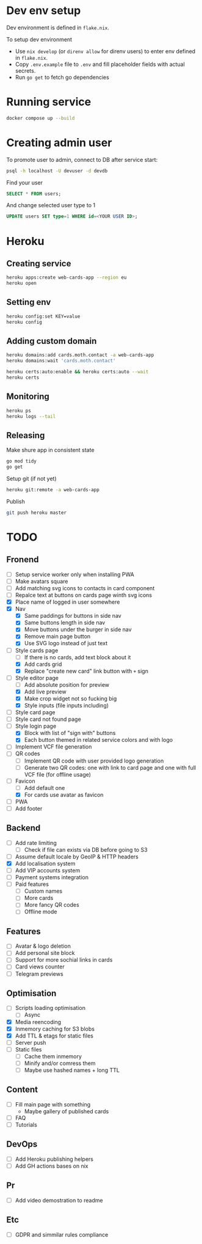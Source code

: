 # Dev env setup
Dev environment is defined in `flake.nix`.

То setup dev environment
- Use `nix develop` (or `direnv allow` for direnv users) to enter env defined in `flake.nix`.
- Copy `.env.example` file to `.env` and fill placeholder fields with actual secrets.
- Run `go get` to fetch go dependencies

# Running service
```sh
docker compose up --build
```

# Creating admin user
To promote user to admin, connect to DB after service start:
```sh
psql -h localhost -U devuser -d devdb
```
Find your user
```sql
SELECT * FROM users;
```
And change selected user type to 1
```sql
UPDATE users SET type=1 WHERE id=<YOUR USER ID>;
```

# Heroku
## Creating service
```sh
heroku apps:create web-cards-app --region eu
heroku open
```

## Setting env
```sh
heroku config:set KEY=value
heroku config
```

## Adding custom domain
```sh
heroku domains:add cards.moth.contact -a web-cards-app
heroku domains:wait 'cards.moth.contact'
```

```sh
heroku certs:auto:enable && heroku certs:auto --wait
heroku certs
```

## Monitoring
```sh
heroku ps
heroku logs --tail
```

## Releasing
Make shure app in consistent state
```sh
go mod tidy
go get
```

Setup git (if not yet)
```sh
heroku git:remote -a web-cards-app
```

Publish
```sh
git push heroku master
```

# TODO
## Fronend
- [ ] Setup service worker only when installing PWA
- [ ] Make avatars square
- [ ] Add matching svg icons to contacts in card component
- [ ] Repalce text at buttons on cards page winth svg icons
- [X] Place name of logged in user somewhere
- [X] Nav
  - [X] Same paddings for buttons in side nav
  - [X] Same buttons length in side nav
  - [X] Move buttons under the burger in side nav
  - [X] Remove main page button
  - [X] Use SVG logo instead of just text
- [ ] Style cards page
  - [ ] If there is no cards, add text block about it
  - [X] Add cards grid
  - [X] Replace "create new card" link button with `+` sign
- [ ] Style editor page
  - [ ] Add absolute position for preview
  - [X] Add live preview
  - [X] Make crop widget not so fucking big
  - [X] Style inputs (file inputs including)
- [ ] Style card page
- [ ] Style card not found page
- [ ] Style login page
  - [X] Block with list of "sign with" buttons
  - [X] Each button themed in related service colors and with logo
- [ ] Implement VCF file generation
- [ ] QR codes
  - [ ] Implement QR code with user provided logo generation
  - [ ] Generate two QR codes: one with link to card page and one with full VCF file (for offline usage)
- [ ] Favicon
  - [ ] Add default one
  - [X] For cards use avatar as favicon
- [ ] PWA
- [ ] Add footer
## Backend
- [ ] Add rate limiting
  - [ ] Check if file can exists via DB before going to S3
- [ ] Assume default locale by GeoIP & HTTP headers
- [X] Add localisation system
- [ ] Add VIP accounts system
- [ ] Payment systems integration
- [ ] Paid features
  - [ ] Custom names
  - [ ] More cards
  - [ ] More fancy QR codes
  - [ ] Offline mode
## Features
- [ ] Avatar & logo deletion
- [ ] Add personal site block
- [ ] Support for more sochial links in cards
- [ ] Card views counter
- [ ] Telegram previews
## Optimisation
- [ ] Scripts loading optimisation
  - [ ] Async
- [X] Media reencoding
- [X] Inmemory caching for S3 blobs
- [X] Add TTL & etags for static files
- [ ] Server push
- [ ] Static files
  - [ ] Cache them inmemory
  - [ ] Minify and/or comress them
  - [ ] Maybe use hashed names + long TTL
## Content
- [ ] Fill main page with something
  - Maybe gallery of published cards
- [ ] FAQ
- [ ] Tutorials
## DevOps
- [ ] Add Heroku publishing helpers
- [ ] Add GH actions bases on nix
## Pr
- [ ] Add video demostration to readme
## Etc
- [ ] GDPR and simmilar rules compliance

